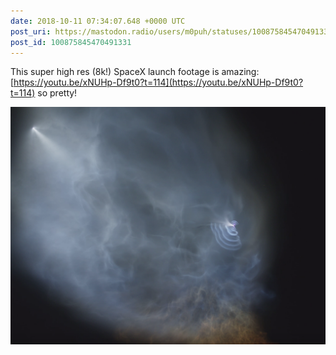 ```yaml
---
date: 2018-10-11 07:34:07.648 +0000 UTC
post_uri: https://mastodon.radio/users/m0puh/statuses/100875845470491331
post_id: 100875845470491331
---
```

This super high res (8k!) SpaceX launch footage is amazing: [https://youtu.be/xNUHp-Df9t0?t=114](https://youtu.be/xNUHp-Df9t0?t=114) so pretty!


![](6954.png)

